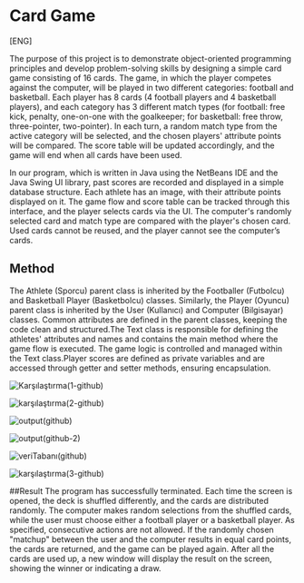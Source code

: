 # Card Game
[ENG]

The purpose of this project is to demonstrate object-oriented programming principles and develop problem-solving skills by designing a simple card game consisting of 16 cards. The game, in which the player competes against the computer, will be played in two different categories: football and basketball. Each player has 8 cards (4 football players and 4 basketball players), and each category has 3 different match types (for football: free kick, penalty, one-on-one with the goalkeeper; for basketball: free throw, three-pointer, two-pointer). In each turn, a random match type from the active category will be selected, and the chosen players' attribute points will be compared. The score table will be updated accordingly, and the game will end when all cards have been used.

In our program, which is written in Java using the NetBeans IDE and the Java Swing UI library, past scores are recorded and displayed in a simple database structure. Each athlete has an image, with their attribute points displayed on it. The game flow and score table can be tracked through this interface, and the player selects cards via the UI. The computer's randomly selected card and match type are compared with the player's chosen card. Used cards cannot be reused, and the player cannot see the computer’s cards.

## Method
The Athlete (Sporcu) parent class is inherited by the Footballer (Futbolcu) and Basketball Player (Basketbolcu) classes. Similarly, the Player (Oyuncu) parent class is inherited by the User (Kullanıcı) and Computer (Bilgisayar) classes. Common attributes are defined in the parent classes, keeping the code clean and structured.The Text class is responsible for defining the athletes' attributes and names and contains the main method where the game flow is executed. The game logic is controlled and managed within the Text class.Player scores are defined as private variables and are accessed through getter and setter methods, ensuring encapsulation.



![Karşılaştırma(1-github)](https://github.com/user-attachments/assets/4020a6f2-7cc1-4950-9a72-db156008277c)


![karşılaştırma(2-github)](https://github.com/user-attachments/assets/4e582170-e314-4875-95ac-93d3e511d950)


![output(github)](https://github.com/user-attachments/assets/e2e3f6a6-dacd-4a46-98e3-af82417ff25c)


![output(github-2)](https://github.com/user-attachments/assets/3c0a4b07-f33a-4806-b2b0-e5cce8089272)


![veriTabanı(github)](https://github.com/user-attachments/assets/275612f5-c3a9-4ea1-bbdc-83f2815c3f15)


![karşılaştırma(3-github)](https://github.com/user-attachments/assets/f63fcf6a-3c43-4a67-a507-25ec966d0a15)

##Result
The program has successfully terminated. Each time the screen is opened, the deck is shuffled differently, and the cards are distributed randomly. The computer makes random selections from the shuffled cards, while the user must choose either a football player or a basketball player. As specified, consecutive actions are not allowed. If the randomly chosen "matchup" between the user and the computer results in equal card points, the cards are returned, and the game can be played again. After all the cards are used up, a new window will display the result on the screen, showing the winner or indicating a draw.




